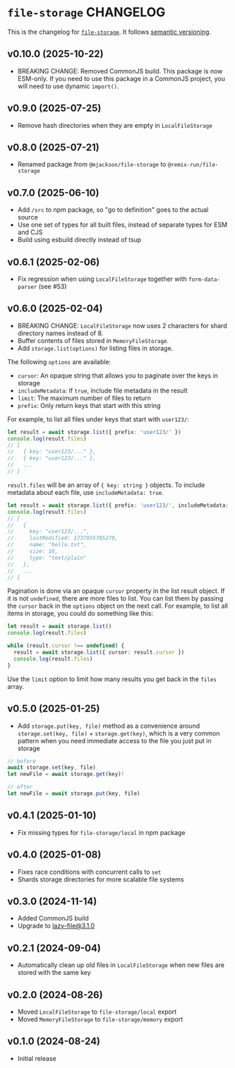 # `file-storage` CHANGELOG

This is the changelog for [`file-storage`](https://github.com/remix-run/remix/tree/main/packages/file-storage). It follows [semantic versioning](https://semver.org/).

## v0.10.0 (2025-10-22)

- BREAKING CHANGE: Removed CommonJS build. This package is now ESM-only. If you need to use this package in a CommonJS project, you will need to use dynamic `import()`.

## v0.9.0 (2025-07-25)

- Remove hash directories when they are empty in `LocalFileStorage`

## v0.8.0 (2025-07-21)

- Renamed package from `@mjackson/file-storage` to `@remix-run/file-storage`

## v0.7.0 (2025-06-10)

- Add `/src` to npm package, so "go to definition" goes to the actual source
- Use one set of types for all built files, instead of separate types for ESM and CJS
- Build using esbuild directly instead of tsup

## v0.6.1 (2025-02-06)

- Fix regression when using `LocalFileStorage` together with `form-data-parser` (see #53)

## v0.6.0 (2025-02-04)

- BREAKING CHANGE: `LocalFileStorage` now uses 2 characters for shard directory names instead of 8.
- Buffer contents of files stored in `MemoryFileStorage`.
- Add `storage.list(options)` for listing files in storage.

The following `options` are available:

- `cursor`: An opaque string that allows you to paginate over the keys in storage
- `includeMetadata`: If `true`, include file metadata in the result
- `limit`: The maximum number of files to return
- `prefix`: Only return keys that start with this string

For example, to list all files under keys that start with `user123/`:

```ts
let result = await storage.list({ prefix: 'user123/' })
console.log(result.files)
// [
//   { key: "user123/..." },
//   { key: "user123/..." },
//   ...
// ]
```

`result.files` will be an array of `{ key: string }` objects. To include metadata about each file, use `includeMetadata: true`.

```ts
let result = await storage.list({ prefix: 'user123/', includeMetadata: true })
console.log(result.files)
// [
//   {
//     key: "user123/...",
//     lastModified: 1737955705270,
//     name: "hello.txt",
//     size: 16,
//     type: "text/plain"
//   },
//   ...
// ]
```

Pagination is done via an opaque `cursor` property in the list result object. If it is not `undefined`, there are more files to list. You can list them by passing the `cursor` back in the `options` object on the next call. For example, to list all items in storage, you could do something like this:

```ts
let result = await storage.list()
console.log(result.files)

while (result.cursor !== undefined) {
  result = await storage.list({ cursor: result.cursor })
  console.log(result.files)
}
```

Use the `limit` option to limit how many results you get back in the `files` array.

## v0.5.0 (2025-01-25)

- Add `storage.put(key, file)` method as a convenience around `storage.set(key, file)` + `storage.get(key)`, which is a very common pattern when you need immediate access to the file you just put in storage

```ts
// before
await storage.set(key, file)
let newFile = await storage.get(key)!

// after
let newFile = await storage.put(key, file)
```

## v0.4.1 (2025-01-10)

- Fix missing types for `file-storage/local` in npm package

## v0.4.0 (2025-01-08)

- Fixes race conditions with concurrent calls to `set`
- Shards storage directories for more scalable file systems

## v0.3.0 (2024-11-14)

- Added CommonJS build
- Upgrade to lazy-file@3.1.0

## v0.2.1 (2024-09-04)

- Automatically clean up old files in `LocalFileStorage` when new files are stored with the same key

## v0.2.0 (2024-08-26)

- Moved `LocalFileStorage` to `file-storage/local` export
- Moved `MemoryFileStorage` to `file-storage/memory` export

## v0.1.0 (2024-08-24)

- Initial release
